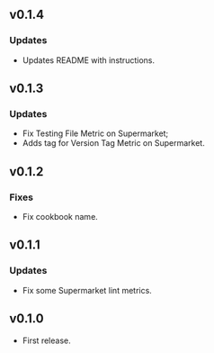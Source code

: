 ## v0.1.4

### Updates

- Updates README with instructions.

## v0.1.3

### Updates

- Fix Testing File Metric on Supermarket;
- Adds tag for Version Tag Metric on Supermarket.

## v0.1.2

### Fixes

- Fix cookbook name.

## v0.1.1

### Updates

- Fix some Supermarket lint metrics.

## v0.1.0

- First release.

